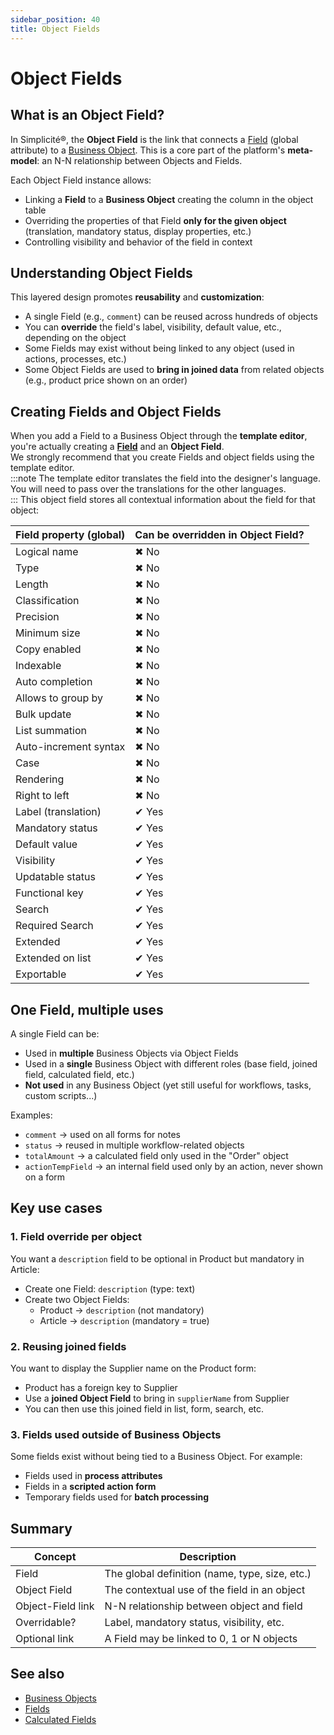 ```yaml
---
sidebar_position: 40
title: Object Fields
---
```


# Object Fields

## What is an Object Field?

In Simplicité®, the **Object Field** is the link that connects a [Field](/make/businessobjects/fields) (global attribute) to a [Business Object](/make/businessobjects/business-objects). This is a core part of the platform's **meta-model**: an N-N relationship between Objects and Fields.

Each Object Field instance allows:
- Linking a **Field** to a **Business Object** creating the column in the object table  
- Overriding the properties of that Field **only for the given object** (translation, mandatory status, display properties, etc.)
- Controlling visibility and behavior of the field in context

## Understanding Object Fields

This layered design promotes **reusability** and **customization**:

- A single Field (e.g., `comment`) can be reused across hundreds of objects
- You can **override** the field's label, visibility, default value, etc., depending on the object
- Some Fields may exist without being linked to any object (used in actions, processes, etc.)
- Some Object Fields are used to **bring in joined data** from related objects (e.g., product price shown on an order)

## Creating Fields and Object Fields

When you add a Field to a Business Object through the **template editor**, you're actually creating a **[Field](/make/businessobjects/fields)** and an **Object Field**.   
We strongly recommend that you create Fields and object fields using the template editor.  
:::note
The template editor translates the field into the designer's language. You will need to pass over the translations for the other languages.   
:::
This object field stores all contextual information about the field for that object:

| Field property (global) | Can be overridden in Object Field? |
|-------------------------|------------------------------------|
| Logical name            | ✖ No                              |
| Type                    | ✖ No                              |
| Length                  | ✖ No                              |
| Classification          | ✖ No                              |
| Precision               | ✖ No                              |
| Minimum size            | ✖ No                              |
| Copy enabled            | ✖ No                              |
| Indexable               | ✖ No                              |
| Auto completion         | ✖ No                              |
| Allows to group by      | ✖ No                              |
| Bulk update             | ✖ No                              |
| List summation          | ✖ No                              |
| Auto-increment syntax   | ✖ No                              |
| Case                    | ✖ No                              |
| Rendering               | ✖ No                              |
| Right to left           | ✖ No                              |
| Label (translation)     | ✔ Yes                             |
| Mandatory status        | ✔ Yes                             |
| Default value           | ✔ Yes                             |
| Visibility              | ✔ Yes                             |
| Updatable status        | ✔ Yes                             |
| Functional key          | ✔ Yes                             |
| Search                  | ✔ Yes                             |
| Required Search         | ✔ Yes                             |
| Extended                | ✔ Yes                             |
| Extended on list        | ✔ Yes                             |
| Exportable              | ✔ Yes                             |



## One Field, multiple uses

A single Field can be:

- Used in **multiple** Business Objects via Object Fields  
- Used in a **single** Business Object with different roles (base field, joined field, calculated field, etc.)  
- **Not used** in any Business Object (yet still useful for workflows, tasks, custom scripts...)

Examples:
- `comment` → used on all forms for notes  
- `status` → reused in multiple workflow-related objects  
- `totalAmount` → a calculated field only used in the "Order" object  
- `actionTempField` → an internal field used only by an action, never shown on a form

## Key use cases

### 1. Field override per object

You want a `description` field to be optional in Product but mandatory in Article:

- Create one Field: `description` (type: text)
- Create two Object Fields:
  - Product → `description` (not mandatory)
  - Article → `description` (mandatory = true)

### 2. Reusing joined fields

You want to display the Supplier name on the Product form:

- Product has a foreign key to Supplier
- Use a **joined Object Field** to bring in `supplierName` from Supplier
- You can then use this joined field in list, form, search, etc.

### 3. Fields used outside of Business Objects

Some fields exist without being tied to a Business Object. For example:

- Fields used in **process attributes**
- Fields in a **scripted action form**
- Temporary fields used for **batch processing**

## Summary

| Concept          | Description                                         |
|------------------|-----------------------------------------------------|
| Field            | The global definition (name, type, size, etc.)      |
| Object Field     | The contextual use of the field in an object        |
| Object-Field link | N-N relationship between object and field          |
| Overridable?     | Label, mandatory status, visibility, etc.           |
| Optional link    | A Field may be linked to 0, 1 or N objects          |

## See also

- [Business Objects](/make/businessobjects/business-objects)
- [Fields](/make/businessobjects/fields)
- [Calculated Fields](/make/businessobjects/fields#calculated-fields)
